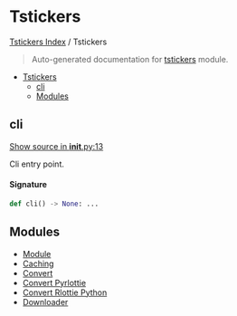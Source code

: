 # Tstickers

[Tstickers Index](../README.md#tstickers-index) / Tstickers

> Auto-generated documentation for [tstickers](../../../tstickers/__init__.py) module.

- [Tstickers](#tstickers)
  - [cli](#cli)
  - [Modules](#modules)

## cli

[Show source in __init__.py:13](../../../tstickers/__init__.py#L13)

Cli entry point.

#### Signature

```python
def cli() -> None: ...
```



## Modules

- [Module](./module.md)
- [Caching](./caching.md)
- [Convert](./convert.md)
- [Convert Pyrlottie](./convert_pyrlottie.md)
- [Convert Rlottie Python](./convert_rlottie_python.md)
- [Downloader](./downloader.md)